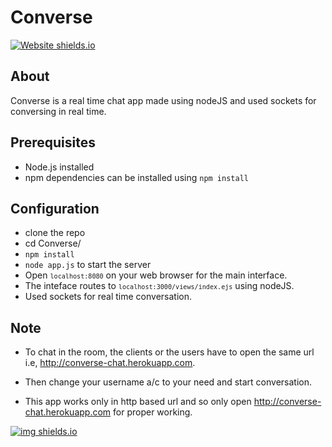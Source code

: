 # Converse

[![Website shields.io](https://img.shields.io/badge/nodeJS-server-green.svg)](https://github.com/rogers9798/Converse)

## About

Converse is a real time chat app made using nodeJS and used sockets for conversing in real time.


## Prerequisites 


* Node.js installed<br>
* npm dependencies can be installed using `npm install`


## Configuration

* clone the repo 
* cd Converse/
* `npm install`
* `node app.js` to start the server
* Open <code>`localhost:8080`</code> on your web browser for the main interface.<br>
* The inteface routes to <code>`localhost:3000/views/index.ejs`</code> using nodeJS.<br>
* Used sockets for real time conversation.

## Note

* To chat in the room, the clients or the users have to open the same url i.e, http://converse-chat.herokuapp.com.

* Then change your username a/c to your need and start conversation.

* This app works only in http based url and so only open http://converse-chat.herokuapp.com for proper working.


[![img shields.io](https://img.shields.io/badge/JARVIS-rogers9798-orange.svg)](https://github.com/rogers9798/Converse)